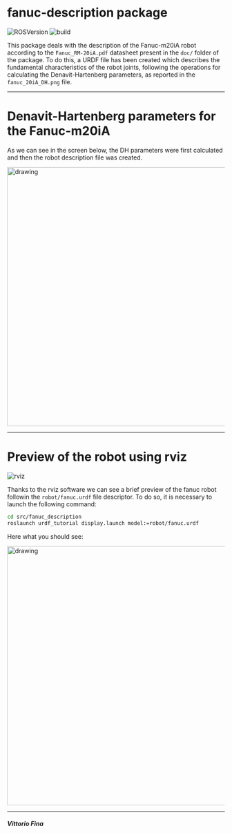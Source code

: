 # fanuc-description package
![ROSVersion](https://img.shields.io/badge/ROS-melodic-blue)
![build](https://img.shields.io/badge/build-passed-success)

This package deals with the description of the Fanuc-m20iA robot according to the ```Fanuc_RM-20iA.pdf``` datasheet present in the ```doc/``` folder of the package. To do this, a URDF file has been created which describes the fundamental characteristics of the robot joints, following the operations for calculating the Denavit-Hartenberg parameters, as reported in the ```fanuc_20iA_DH.png``` file.
___
# Denavit-Hartenberg parameters for the Fanuc-m20iA

As we can see in the screen below, the DH parameters were first calculated and then the robot description file was created.

<img src="https://github.com/Bettorio/ros-robotics-fanuc-m20iA/tree/main/src/fanuc_description/doc/fanuc_20iA_DH.png" alt="drawing" width="600"/>

____
# Preview of the robot using rviz

![rviz](https://img.shields.io/badge/rviz-required-important)

Thanks to the rviz software we can see a brief preview of the fanuc robot followin the ```robot/fanuc.urdf``` file descriptor. To do so, it is necessary to launch the following command:
```bash
cd src/fanuc_description
roslaunch urdf_tutorial display.launch model:=robot/fanuc.urdf
```

Here what you should see:

<img src="https://github.com/Bettorio/ros-robotics-fanuc-m20iA/tree/main/src/fanuc_description/doc/rviz_preview.png" alt="drawing" width="600"/>

___
##### Vittorio Fina